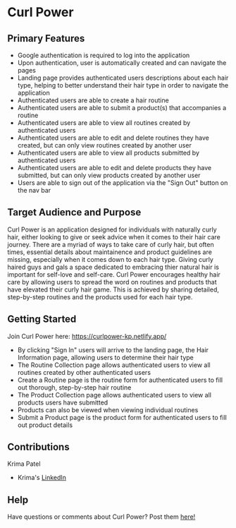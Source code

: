 
# Curl Power

## Primary Features

- Google authentication is required to log into the application
- Upon authentication, user is automatically created and can navigate the pages
- Landing page provides authenticated users descriptions about each hair type, helping to better understand their hair type in order to navigate the application
- Authenticated users are able to create a hair routine
- Authenticated users are able to submit a product(s) that accompanies a routine
- Authenticated users are able to view all routines created by authenticated users
- Authenticated users are able to edit and delete routines they have created, but can only view routines created by another user
- Authenticated users are able to view all products submitted by authenticated users
- Authenticated users are able to edit and delete products they have submitted, but can only view products created by another user
- Users are able to sign out of the application via the "Sign Out" button on the nav bar

## Target Audience and Purpose

Curl Power is an application designed for individuals with naturally curly hair, either looking to give or seek advice when it comes to their hair care journey. There are a myriad of ways to take care of curly hair, but often times, essential details about maintainence and product guidelines are missing, especially when it comes down to each hair type. Giving curly haired guys and gals a space dedicated to embracing thier natural hair is important for self-love and self-care. Curl Power encourages healthy hair care by allowing users to spread the word on routines and products that have elevated their curly hair game. This is achieved by sharing detailed, step-by-step routines and the products used for each hair type.

## Getting Started

Join Curl Power here: https://curlpower-kp.netlify.app/

- By clicking "Sign In" users will arrive to the landing page, the Hair Information page, allowing users to determine their hair type
- The Routine Collection page allows authenticated users to view all routines created by other authenticated users
- Create a Routine page is the routine form for authenticated users to fill out thorough, step-by-step hair routine
- The Product Collection page allows authenticated users to view all products users have submitted
- Products can also be viewed when viewing individual routines
- Submit a Product page is the product form for authenticated users to fill out product details

## Contributions

Krima Patel
- Krima's [LinkedIn](https://www.linkedin.com/in/krima-patel/)

## Help

Have questions or comments about Curl Power? Post them [here!](https://github.com/krima-patel/CurlPower/discussions)
